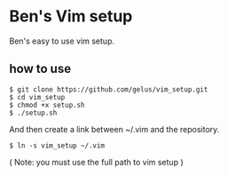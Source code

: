 Ben's Vim setup
====

Ben's easy to use vim setup.

how to use
----

```
$ git clone https://github.com/gelus/vim_setup.git
$ cd vim_setup
$ chmod +x setup.sh
$ ./setup.sh
```

And then create a link between ~/.vim and the repository.

```
$ ln -s vim_setup ~/.vim
```
( Note: you must use the full path to vim setup )

